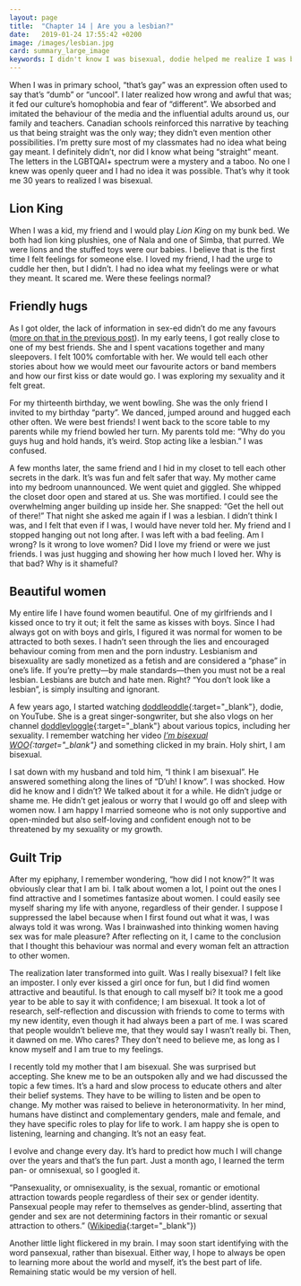 ```yaml
---
layout: page
title:  "Chapter 14 | Are you a lesbian?"
date:   2019-01-24 17:55:42 +0200
image: /images/lesbian.jpg
card: summary_large_image
keywords: I didn't know I was bisexual, dodie helped me realize I was bi, are you a lesbian, stigmas around lesbians, I am bi, how did I find out I was bi
---
```

When I was in primary school, “that’s gay” was an expression often used to say that’s “dumb” or “uncool”. I later realized how wrong and awful that was; it fed our culture’s homophobia and fear of “different”. We absorbed and imitated the behaviour of the media and the influential adults around us, our family and teachers. Canadian schools reinforced this narrative by teaching us that being straight was the only way; they didn’t even mention other possibilities. I’m pretty sure most of my classmates had no idea what being gay meant. I definitely didn’t, nor did I know what being “straight” meant. The letters in the LGBTQAI+ spectrum were a mystery and a taboo. No one I knew was openly queer and I had no idea it was possible. That’s why it took me 30 years to realized I was bisexual.

## Lion King
When I was a kid, my friend and I would play *Lion King* on my bunk bed. We both had lion king plushies, one of Nala and one of Simba, that purred. We were lions and the stuffed toys were our babies. I believe that is the first time I felt feelings for someone else. I loved my friend, I had the urge to cuddle her then, but I didn’t. I had no idea what my feelings were or what they meant. It scared me. Were these feelings normal?

## Friendly hugs
As I got older, the lack of information in sex-ed didn’t do me any favours ([more on that in the previous post](/2019/01/21/sexed.html)). In my early teens, I got really close to one of my best friends. She and I spent vacations together and many sleepovers. I felt 100% comfortable with her. We would tell each other stories about how we would meet our favourite actors or band members and how our first kiss or date would go. I was exploring my sexuality and it felt great.

For my thirteenth birthday, we went bowling. She was the only friend I invited to my birthday “party”. We danced, jumped around and hugged each other often. We were best friends! I went back to the score table to my parents while my friend bowled her turn. My parents told me: “Why do you guys hug and hold hands, it’s weird. Stop acting like a lesbian.” I was confused.

A few months later, the same friend and I hid in my closet to tell each other secrets in the dark. It’s was fun and felt safer that way. My mother came into my bedroom unannounced. We went quiet and giggled. She whipped the closet door open and stared at us. She was mortified. I could see the overwhelming anger building up inside her. She snapped: “Get the hell out of there!” That night she asked me again if I was a lesbian. I didn’t think I was, and I felt that even if I was, I would have never told her. My friend and I stopped hanging out not long after. I was left with a bad feeling. Am I wrong? Is it wrong to love women? Did I love my friend or were we just friends. I was just hugging and showing her how much I loved her. Why is that bad? Why is it shameful?

## Beautiful women
My entire life I have found women beautiful. One of my girlfriends and I kissed once to try it out; it felt the same as kisses with boys. Since I had always got on with boys and girls, I figured it was normal for women to be attracted to both sexes. I hadn’t seen through the lies and encouraged behaviour coming from men and the porn industry. Lesbianism and bisexuality are sadly monetized as a fetish and are considered a “phase” in one’s life. If you’re pretty—by male standards—then you must not be a real lesbian. Lesbians are butch and hate men. Right? “You don’t look like a lesbian”, is simply insulting and ignorant.

A few years ago, I started watching [doddleoddle](http://youtube.com/doddleoddle){:target="_blank"}, dodie, on YouTube. She is a great singer-songwriter, but she also vlogs on her channel [doddlevloggle](http://youtube.com/doddlevloggle){:target="_blank"} about various topics, including her sexuality. I remember watching her video *[I’m bisexual WOO](https://youtu.be/SXJnkNA2z38){:target="_blank"}* and something clicked in my brain. Holy shirt, I am bisexual.

I sat down with my husband and told him, “I think I am bisexual”. He answered something along the lines of “D’uh! I know”. I was shocked. How did he know and I didn’t? We talked about it for a while. He didn’t judge or shame me. He didn’t get jealous or worry that I would go off and sleep with women now. I am happy I married someone who is not only supportive and open-minded but also self-loving and confident enough not to be threatened by my sexuality or my growth. 

## Guilt Trip
After my epiphany, I remember wondering, “how did I not know?” It was obviously clear that I am bi. I talk about women a lot, I point out the ones I find attractive and I sometimes fantasize about women. I could easily see myself sharing my life with anyone, regardless of their gender. I suppose I suppressed the label because when I first found out what it was, I was always told it was wrong. Was I brainwashed into thinking women having sex was for male pleasure? After reflecting on it, I came to the conclusion that I thought this behaviour was normal and every woman felt an attraction to other women.

The realization later transformed into guilt. Was I really bisexual? I felt like an imposter. I only ever kissed a girl once for fun, but I did find women attractive and beautiful. Is that enough to call myself bi? It took me a good year to be able to say it with confidence; I am bisexual. It took a lot of research, self-reflection and discussion with friends to come to terms with my new identity, even though it had always been a part of me. I was scared that people wouldn’t believe me, that they would say I wasn’t really bi. Then, it dawned on me. Who cares? They don’t need to believe me, as long as I know myself and I am true to my feelings.

I recently told my mother that I am bisexual. She was surprised but accepting. She knew me to be an outspoken ally and we had discussed the topic a few times. It’s a hard and slow process to educate others and alter their belief systems. They have to be willing to listen and be open to change. My mother was raised to believe in heteronormativity. In her mind, humans have distinct and complementary genders, male and female, and they have specific roles to play for life to work. I am happy she is open to listening, learning and changing. It’s not an easy feat.

I evolve and change every day. It’s hard to predict how much I will change over the years and that’s the fun part. Just a month ago, I learned the term pan- or omnisexual, so I googled it. 

“Pansexuality, or omnisexuality, is the sexual, romantic or emotional attraction towards people regardless of their sex or gender identity. Pansexual people may refer to themselves as gender-blind, asserting that gender and sex are not determining factors in their romantic or sexual attraction to others.” ([Wikipedia](https://en.wikipedia.org/wiki/Pansexuality){:target="_blank"}) 

Another little light flickered in my brain. I may soon start identifying with the word pansexual, rather than bisexual. Either way, I hope to always be open to learning more about the world and myself, it’s the best part of life. Remaining static would be my version of hell. 
